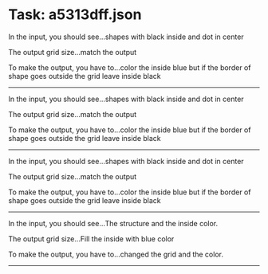 # Task: a5313dff.json

In the input, you should see...shapes with black inside and dot in center

The output grid size...match the output

To make the output, you have to...color the inside blue but if the border of shape goes outside the grid leave inside black

---

In the input, you should see...shapes with black inside and dot in center

The output grid size...match the output

To make the output, you have to...color the inside blue but if the border of shape goes outside the grid leave inside black

---

In the input, you should see...shapes with black inside and dot in center

The output grid size...match the output

To make the output, you have to...color the inside blue but if the border of shape goes outside the grid leave inside black

---

In the input, you should see...The structure and the inside color.

The output grid size...Fill the inside with blue color

To make the output, you have to...changed the grid and  the color.

---

